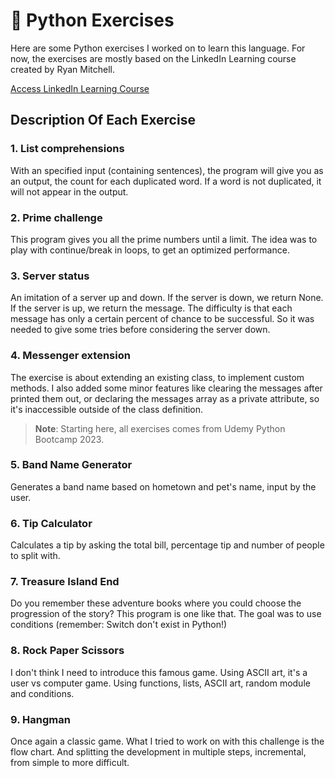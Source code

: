 # :snake: Python Exercises 

Here are some Python exercises I worked on to learn this language. For now, the exercises are mostly based on the LinkedIn Learning course created by Ryan Mitchell.  
  
[Access LinkedIn Learning Course](https://www.linkedin.com/learning-login/share?forceAccount=false&redirect=https%3A%2F%2Fwww.linkedin.com%2Flearning%2Fpython-essential-training-18764650%3Ftrk%3Dshare_ent_url%26shareId%3DhOmHTWo6ScGy%252BMAJ0b8lEQ%253D%253D)

## Description Of Each Exercise
### 1. List comprehensions
With an specified input (containing sentences), the program will give you as an output, the count for each duplicated word. If a word is not duplicated, it will not appear in the output.

### 2. Prime challenge
This program gives you all the prime numbers until a limit. The idea was to play with continue/break in loops, to get an optimized performance.

### 3. Server status
An imitation of a server up and down. If the server is down, we return None. If the server is up, we return the message. The difficulty is that each message has only a certain percent of chance to be successful. So it was needed to give some tries before considering the server down.

### 4. Messenger extension
The exercise is about extending an existing class, to implement custom methods. I also added some minor features like clearing the messages after printed them out, or declaring the messages array as a private attribute, so it's inaccessible outside of the class definition.


> **Note**: Starting here, all exercises comes from Udemy Python Bootcamp 2023.

### 5. Band Name Generator
Generates a band name based on hometown and pet's name, input by the user.

### 6. Tip Calculator
Calculates a tip by asking the total bill, percentage tip and number of people to split with.

### 7. Treasure Island End
Do you remember these adventure books where you could choose the progression of the story? This program is one like that. The goal was to use conditions (remember: Switch don't exist in Python!)

### 8. Rock Paper Scissors
I don't think I need to introduce this famous game. Using ASCII art, it's a user vs computer game. Using functions, lists, ASCII art, random module and conditions.

### 9. Hangman
Once again a classic game. What I tried to work on with this challenge is the flow chart. And splitting the development in multiple steps, incremental, from simple to more difficult.